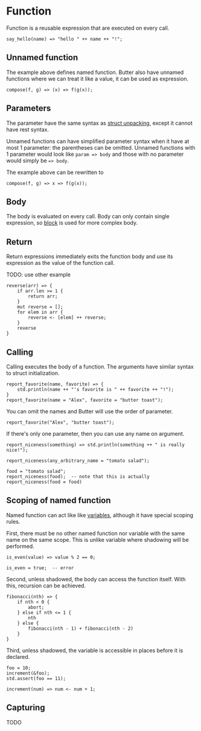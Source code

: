 # Function

Function is a reusable expression that are executed on every call.

```butter
say_hello(name) => "hello " ++ name ++ "!";
```

## Unnamed function

The example above defines named function. Butter also have unnamed functions where we can treat it like a value, it can be used as expression.

```butter
compose(f, g) => (x) => f(g(x));
```

## Parameters

The parameter have the same syntax as [struct unpacking], except it cannot have rest syntax.

[struct unpacking]: unpacking.md#struct

Unnamed functions can have simplified parameter syntax when it have at most 1 parameter: the parentheses can be omitted. Unnamed functions with 1 parameter would look like `param => body` and those with no parameter would simply be `=> body`.

The example above can be rewritten to

```butter
compose(f, g) => x => f(g(x));
```

## Body

The body is evaluated on every call. Body can only contain single expression, so [block] is used for more complex body.

[block]: control_flow.md#block

## Return

Return expressions immediately exits the function body and use its expression as the value of the function call.

TODO: use other example

```butter
reverse(arr) => {
    if arr.len >= 1 {
        return arr;
    }
    mut reverse = [];
    for elem in arr {
        reverse <- [elem] ++ reverse;
    }
    reverse
}
```

## Calling

Calling executes the body of a function. The arguments have similar syntax to struct initialization.

```butter
report_favorite(name, favorite) => {
    std.println(name ++ "'s favorite is " ++ favorite ++ "!");
}
report_favorite(name = "Alex", favorite = "butter toast");
```

You can omit the names and Butter will use the order of parameter.

```butter
report_favorite("Alex", "butter toast");
```

If there's only one parameter, then you can use any name on argument.

```butter
report_niceness(something) => std.println(something ++ " is really nice!");

report_niceness(any_arbitrary_name = "tomato salad");

food = "tomato salad";
report_niceness(food);  -- note that this is actually report_niceness(food = food)
```

## Scoping of named function

Named function can act like like [variables], although it have special scoping rules.

[variables]: variable_and_assignment.md

First, there must be no other named function nor variable with the same name on the same scope. This is unlike variable where shadowing will be performed.

```butter
is_even(value) => value % 2 == 0;

is_even = true;  -- error
```

Second, unless shadowed, the body can access the function itself. With this, recursion can be achieved.

```butter
fibonacci(nth) => {
    if nth < 0 {
        abort;
    } else if nth <= 1 {
        nth
    } else {
        fibonacci(nth - 1) + fibonacci(nth - 2)
    }
}
```

Third, unless shadowed, the variable is accessible in places before it is declared.

```butter
foo = 10;
increment(&foo);
std.assert(foo == 11);

increment(num) => num <- num + 1;
```

## Capturing

TODO
